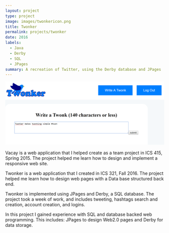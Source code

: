 ```yaml
---
layout: project
type: project
image: images/twonkericon.png
title: Twonker
permalink: projects/twonker
date: 2016
labels:
  - Java
  - Derby
  - SQL
  - JPages
summary: A recreation of Twitter, using the Derby database and JPages
---
```


<img class="ui large rounded image center floated" src="../images/twonker1.png">

Vacay is a web application that I helped create as a team project in ICS 415, Spring 2015. The project helped me learn how to design and implement a responsive web site.

Twonker is a web application that I created in ICS 321, Fall 2016. The project helped me learn how to design web pages with a Data base structured back end. 

Twonker is implemented using JPages and Derby, a SQL database. The project took a week of work, and includes tweeting, hashtags search and creation, account creation, and logins.

In this project I gained experience with SQL and database backed web programming. This includes: JPages to design Web2.0 pages and Derby for data storage.
